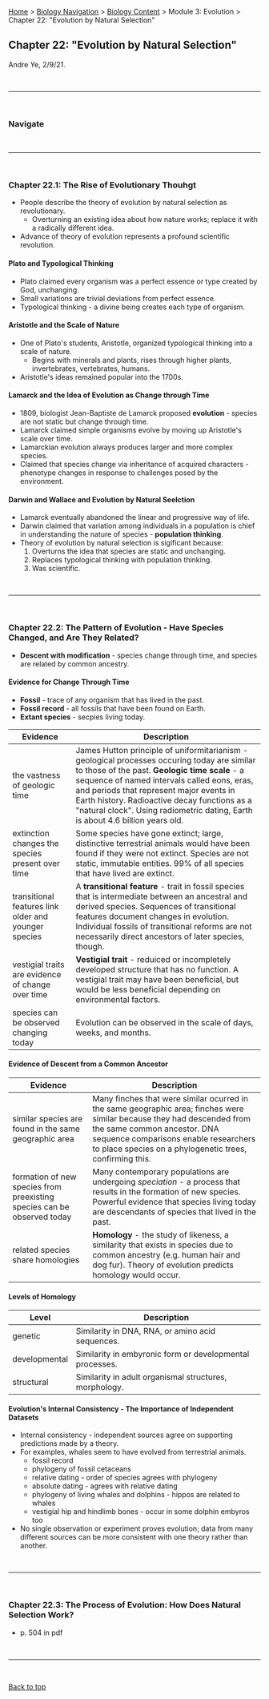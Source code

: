 [Home](https://andre-ye.github.io) > [Biology Navigation](https://andre-ye.github.io/biology/biology_navigation) > [Biology Content](https://andre-ye.github.io/biology/biology_navigation#biology-content) > Module 3: Evolution > Chapter 22: "Evolution by Natural Selection"

## Chapter 22: "Evolution by Natural Selection"
Andre Ye, 2/9/21.

<br>

---

<br>

### Navigate

<br>

---

<br>

### Chapter 22.1: The Rise of Evolutionary Thouhgt
- People describe the theory of evolution by natural selection as revolutionary.
  - Overturning an existing idea about how nature works; replace it with a radically different idea.
- Advance of theory of evolution represents a profound scientific revolution.

#### Plato and Typological Thinking
- Plato claimed every organism was a perfect essence or type created by God, unchanging.
- Small variations are trivial deviations from perfect essence.
- Typological thinking - a divine being creates each type of organism.

#### Aristotle and the Scale of Nature
- One of Plato's students, Aristotle, organized typological thinking into a scale of nature.
  - Begins with minerals and plants, rises through higher plants, invertebrates, vertebrates, humans.
- Aristotle's ideas remained popular into the 1700s.

#### Lamarck and the Idea of Evolution as Change through Time
- 1809, biologist Jean-Baptiste de Lamarck proposed **evolution** - species are not static but change through time.
- Lamarck claimed simple organisms evolve by moving up Aristotle's scale over time.
- Lamarckian evolution always produces larger and more complex species.
- Claimed that species change via inheritance of acquired characters - phenotype changes in response to challenges posed by the environment.

#### Darwin and Wallace and Evolution by Natural Seelction
- Lamarck eventually abandoned the linear and progressive way of life.
- Darwin claimed that variation among individuals in a population is chief in understanding the nature of species - **population thinking**.
- Theory of evolution by natural selection is sigificant because:
  1. Overturns the idea that species are static and unchanging.
  2. Replaces typological thinking with population thinking.
  3. Was scientific.

<br>

---

<br>

### Chapter 22.2: The Pattern of Evolution - Have Species Changed, and Are They Related?
- **Descent with modification** - species change through time, and species are related by common ancestry.

#### Evidence for Change Through Time
- **Fossil** - trace of any organism that has lived in the past.
- **Fossil record** - all fossils that have been found on Earth.
- **Extant species** - secpies living today.

| Evidence | Description |
| --- | --- |
| the vastness of geologic time | James Hutton principle of uniformitarianism - geological processes occuring today are similar to those of the past. **Geologic time scale** - a sequence of named intervals called eons, eras, and periods that represent major events in Earth history. Radioactive decay functions as a "natural clock". Using radiometric dating, Earth is about 4.6 billion years old. |
| extinction changes the species present over time | Some species have gone extinct; large, distinctive terrestrial animals would have been found if they were not extinct. Species are not static, immutable entities. 99% of all species that have lived are extinct. |
| transitional features link older and younger species | A **transitional feature** - trait in fossil species that is intermediate between an ancestral and derived species. Sequences of transitional features document changes in evolution. Individual fossils of transitional reforms are not necessarily direct ancestors of later species, though. |
| vestigial traits are evidence of change over time | **Vestigial trait** - reduiced or incompletely developed structure that has no function. A vestigial trait may have been beneficial, but would be less beneficial depending on environmental factors. |
| species can be observed changing today | Evolution can be observed in the scale of days, weeks, and months. |

#### Evidence of Descent from a Common Ancestor

| Evidence | Description |
| --- | --- |
| similar species are found in the same geographic area | Many finches that were similar ocurred in the same geographic area; finches were similar because they had descended from the same common ancestor. DNA sequence comparisons enable researchers to place species on a phylogenetic trees, confirming this. |
| formation of new species from preexisting species can be observed today | Many contemporary populations are undergoing *speciation* - a process that results in the formation of new species. Powerful evidence that species living today are descendants of species that lived in the past. |
| related species share homologies | **Homology** - the study of likeness, a similarity that exists in species due to common ancestry (e.g. human hair and dog fur). Theory of evolution predicts homology would occur. |

#### Levels of Homology

| Level | Description |
| --- | --- |
| genetic | Similarity in DNA, RNA, or amino acid sequences. |
| developmental | Similarity in embyronic form or developmental processes. |
| structural | Similarity in adult organismal structures, morphology. |

#### Evolution's Internal Consistency - The Importance of Independent Datasets
- Internal consistency - independent sources agree on supporting predictions made by a theory.
- For examples, whales seem to have evolved from terrestrial animals.
  - fossil record
  - phylogeny of fossil cetaceans
  - relative dating - order of species agrees with phylogeny
  - absolute dating - agrees with relative dating
  - phylogeny of living whales and dolphins - hippos are related to whales
  - vestigial hip and hindlimb bones - occur in some dolphin embyros too
- No single observation or experiment proves evolution; data from many different sources can be more consistent with one theory rather than another.

<br>

---

<br>

### Chapter 22.3: The Process of Evolution: How Does Natural Selection Work?
- p. 504 in pdf

<br>

---

<br>

[Back to top](#)
